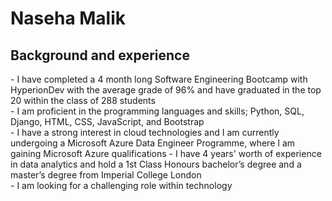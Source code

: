 <h1> Naseha Malik </h1> 
<h2> Background and experience </h2> 
- I have completed a 4 month long Software Engineering Bootcamp with HyperionDev with the average grade of 96% and have graduated in the top 20 within the class of 288 students <br>
- I am proficient in the programming languages and skills; Python, SQL, Django, HTML, CSS, JavaScript, and Bootstrap <br>
- I have a strong interest in cloud technologies and I am currently undergoing a Microsoft Azure Data Engineer Programme, where I am gaining Microsoft Azure qualifications
- I have 4 years' worth of experience in data analytics and hold a 1st Class Honours bachelor’s degree and a master’s degree from Imperial College London <br>
- I am looking for a challenging role within technology <br>
